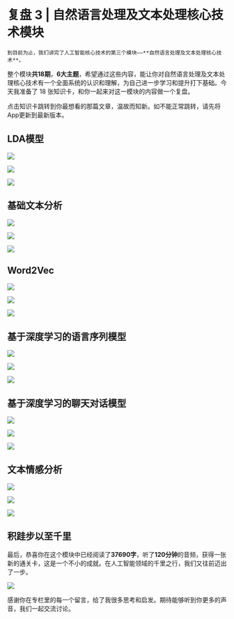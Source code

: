 # 复盘 3 | 自然语言处理及文本处理核心技术模块

    到目前为止，我们讲完了人工智能核心技术的第三个模块——**自然语言处理及文本处理核心技术**。

整个模块**共18期**，**6大主题**，希望通过这些内容，能让你对自然语言处理及文本处理核心技术有一个全面系统的认识和理解，为自己进一步学习和提升打下基础。今天我准备了 18 张知识卡，和你一起来对这一模块的内容做一个复盘。

点击知识卡跳转到你最想看的那篇文章，温故而知新。如不能正常跳转，请先将App更新到最新版本。

## LDA模型

[![](https://static001.geekbang.org/resource/image/d2/b0/d2b20852afd828403050812715cb44b0.png)](https://time.geekbang.org/column/article/376)

[![](https://static001.geekbang.org/resource/image/e8/9b/e8acfa9088e8531e5d6384af44eae99b.png)](https://time.geekbang.org/column/article/5998)

[![](https://static001.geekbang.org/resource/image/d8/b2/d885cec604069f9cb8c85f4ebfe2f2b2.png)](https://time.geekbang.org/column/article/6024)

## 基础文本分析

[![](https://static001.geekbang.org/resource/image/93/40/93b2c2969cd39605e3e5699cd50c1840.png)](https://time.geekbang.org/column/article/6190)

[![](https://static001.geekbang.org/resource/image/4b/8d/4b701dfcdd64af6aaa161c89ccda748d.png)](https://time.geekbang.org/column/article/6274)

[![](https://static001.geekbang.org/resource/image/87/97/87a8a66051291b718babf0815c7d0897.png)](https://time.geekbang.org/column/article/6366)

## Word2Vec

[![](https://static001.geekbang.org/resource/image/f4/cc/f468146b7b806b28ba482f40e3e429cc.png)](https://time.geekbang.org/column/article/6430)

[![](https://static001.geekbang.org/resource/image/42/24/4217b8fec84d0ffb9d9c32a7e6710324.png)](https://time.geekbang.org/column/article/6578)

[![](https://static001.geekbang.org/resource/image/9a/e6/9a0a810db7faa9c11be2b1b6a5ee7fe6.png)](https://time.geekbang.org/column/article/6586)

## 基于深度学习的语言序列模型

[![](https://static001.geekbang.org/resource/image/fc/5d/fc31c5d883318ba258611e0293e8305d.png)](https://time.geekbang.org/column/article/6681)

[![](https://static001.geekbang.org/resource/image/cf/e2/cf3b5519efa55aae3e12aa9a32b5c0e2.png)](https://time.geekbang.org/column/article/6840)

[![](https://static001.geekbang.org/resource/image/e0/06/e07f43289823797784651ace6d1db306.png)](https://time.geekbang.org/column/article/6925)

## 基于深度学习的聊天对话模型

[![](https://static001.geekbang.org/resource/image/1d/c5/1df98ed3f33314f696f124ee4f034cc5.png)](https://time.geekbang.org/column/article/7144)

[![](https://static001.geekbang.org/resource/image/01/29/01d81a7c92a1802848f8dc5ffbc49f29.png)](https://time.geekbang.org/column/article/7326)

[![](https://static001.geekbang.org/resource/image/f3/e7/f33f23856b040bf4dac7db9f0262cfe7.png)](https://time.geekbang.org/column/article/7423)

## 文本情感分析

[![](https://static001.geekbang.org/resource/image/f5/36/f581e845830a1ba101031bac27517f36.png)](https://time.geekbang.org/column/article/7649)

[![](https://static001.geekbang.org/resource/image/37/3f/3731e28f9af2f6e6975272fb1ee27f3f.png)](https://time.geekbang.org/column/article/7757)

[![](https://static001.geekbang.org/resource/image/be/f2/be65b1a4c0d4c19a794ad075fd987bf2.png)](https://time.geekbang.org/column/article/7954)

## 积跬步以至千里

最后，恭喜你在这个模块中已经阅读了**37690字**，听了**120分钟**的音频，获得一张新的通关卡，这是一个不小的成就。在人工智能领域的千里之行，我们又往前迈出了一步。

![](https://static001.geekbang.org/resource/image/59/c4/595581f953c55e2066baf9a181db85c4.png)

感谢你在专栏里的每一个留言，给了我很多思考和启发。期待能够听到你更多的声音，我们一起交流讨论。
    